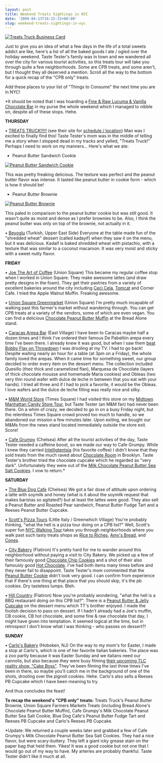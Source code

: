 ```yaml
---
layout: post
title: Weekend Treats Sightings in NYC
date: '2009-04-13T16:15:32+00:00'
slug: weekend-treats-sightings-in-nyc
---
```

<a href="http://www.flickr.com/photos/kstar810/3439431562/"><img src="http://farm4.static.flickr.com/3569/3439431562_015bd873b5.jpg?v=0" alt="Treats Truck Business Card" /></a>

Just to give you an idea of what a few days in the life of a total sweets addict are like, here's a list of all the baked goods I ate / ogled over the holiday weekend. Taste Tester's family was in town and we wandered all over the city for various tourist activities, so this treats tour will take you through quite a few neighborhoods. Some are CPB treats, and some aren't, but I thought they all deserved a mention. Scroll all the way to the bottom for a quick recap of the "CPB only" treats. 

Add these places to your list of "Things to Consume" the next time you are in NYC!

*It should be noted that I was hoarding a <a href="http://www.fineandraw.com/buy.html">Fine & Raw Lucuma & Vanilla Chocolate Bar</a> in my purse the whole weekend which I managed to nibble on, despite all of these stops. Hehe.

<strong>THURSDAY</strong>

&#8226; <a href="http://www.treatstruck.com/">TREATS TRUCK!!!!!</a> (see their site for <a href="http://www.treatstruck.com/?page_id=3">schedule / location</a>)
Man was I excited to finally find this! Taste Tester's mom was in the middle of telling me a story when I stopped dead in my tracks and yelled, "Treats Truck!" Perhaps I need to work on my manners... Here's what we ate:

- Peanut Butter Sandwich Cookie

<a href="http://www.flickr.com/photos/kstar810/3437335059/"><img src="http://farm4.static.flickr.com/3335/3437335059_b98aee0bd7.jpg?v=0" alt="Peanut Butter Sandwich Cookie" /></a>

This was pretty freaking delicious. The texture was perfect and the peanut butter flavor was intense. It tasted like peanut butter in cookie form - which is how it should be!

- Peanut Butter Brownie

<a href="http://www.flickr.com/photos/kstar810/3438144406/in/photostream/"><img src="http://farm4.static.flickr.com/3659/3438144406_a8d2f605f2.jpg?v=0" alt="Peanut Butter Brownie" /></a>

This paled in comparison to the peanut butter cookie but was still good. It wasn't quite as moist and dense as I prefer brownies to be. Also, I think the peanut butter was only on top of the brownie, not actually in it.

&#8226; <a href="http://www.yelp.com/biz/beyoglu-new-york">Beyoglu</a> (Turkish, Upper East Side)
Everyone at the table made fun of the "shredded wheat" dessert (called kadayif) when they saw it on the menu, but it was delicious. Kadaif is baked shredded wheat with pistachio, with a texture that was similar to a coconut macaroon. It was very moist and sticky with a sweet nutty flavor. 

<strong>FRIDAY</strong>

&#8226; <a href="http://www.joetheartofcoffee.com/">Joe The Art of Coffee</a> (Union Square)
This became my regular coffee stop when I worked in Union Square. They make awesome lattes (and draw pretty designs in the foam). They get their pastries from a variety of excellent bakeries around the city including <a href="http://www.cecicelanyc.com/index.html">Ceci Cela</a>, <a href="http://www.tomcatbakery.com/sweets.htm">Tomcat</a> and Corner Cafe. I tried the Apple Walnut Muffin. Freaking awesome.

&#8226; <a href="http://www.localharvest.org/farmers-markets/M2794">Union Square Greenmarket</a> (Union Square)
I'm pretty much incapable of walking past this farmer's market without wandering through. You can get CPB treats at a variety of the vendors, some of which are even vegan. You can find a delicious <a href="http://www.cpbgallery.com/2008/09/09/bread-alones-smashed-chocolate-peanut-butter-muffin/">Chocolate Peanut Butter Muffin</a> at the Bread Alone stand.

&#8226; <a href="http://www.caracasarepabar.com/manhattan.php">Caracas Arepa Bar</a> (East Village)
I have been to Caracas maybe half a dozen times and I think I've ordered their famous De Pabell&#243;n arepa every time I've been there. I already knew it was good, but when I saw them <a href="http://www.foodnetwork.com/videos/arepas/23502.html">beat Bobby Flay on Throwdown</a> I was drooling at my TV. I had to go back! Despite waiting nearly an hour for a table (at 3pm on a Friday), the whole family loved the arepas. When it came time for something sweet, our group decided to order every item on the dessert menu. The collection included Quesillo (their thick and caramelized flan), Marquesa de Chocolate (layers of thick chocolate mousse and homemade Maria cookies) and Obleas (two very thin round wafer with dulce de leche in between that you eat with your hands). I tried all three and if I had to pick a favorite, it would be the Obleas. I love wafers and the dulce de leche filling was really nice and silky.

&#8226; <a href="http://www.mymms.com/service/locations.asp">M&M World Store</a> (Times Square)
I had visited this store on my <a href="http://www.cpbgallery.com/2008/05/05/midtown-manhattan-candy-store-tour/">Midtown Manhattan Candy Store Tour</a>, but Taste Tester (an M&M fan) had never been there. On a whim of crazy, we decided to go in on a busy Friday night, but the relentless Times Square crowd proved too much to handle, so we abandoned our mission a few minutes later. Upon exiting, we bought our M&Ms from the news stand located immediately outside the store exit. Score!

&#8226; <a href="http://www.cafegrumpy.com/">Cafe Grumpy</a> (Chelsea)
After all the tourist activities of the day, Taste Tester needed a caffeine boost, so we made our way to Cafe Grumpy. While I knew they carried <a href="http://www.intelligentsiacoffee.com/">Intelligtentsia</a> (his favorite coffee) I didn't know that they sold treats from the much raved about <a href="http://www.thechocolateroombrooklyn.com/">Chocolate Room</a> in Brooklyn. Taste Tester's brother tried the chocolate cupcake which he regarded as "very dark". Unfortunately they were out of the <a href="http://www.thechocolateroombrooklyn.com/1home/menu3.php">Milk Chocolate Peanut Butter Sea Salt Cookies</a>. I vow to return.*

<strong>SATURDAY</strong>

&#8226; <a href="http://www.yelp.com/biz/the-blue-dog-cafe-new-york">The Blue Dog Cafe</a> (Chelsea)
We got a fair dose of attitude upon ordering a latte with soymilk and honey (what is it about the soymilk request that makes baristas so agitated?) but at least the lattes were good. They also sell a Peanut Butter and Roasted Pear sandwich, Peanut Butter Fudge Tart and a Reeses Peanut Butter Cupcake.

&#8226; <a href="http://www.scottspizzatours.com/">Scott's Pizza Tours</a> (Little Italy / Greenwhich Village)
You're probably thinking, "what the hell is a pizza tour doing on a CPB list?" Well, Scott's super fun <a href="http://www.scottspizzatours.com/p/tourdescriptions/w/byfoot/">NYC Walking Tour</a> takes you through neighborhoods where you walk past such tasty treats shops as <a href="http://www.ricetoriches.com/frameset.php?content=/startpage.php">Rice to Riches</a>, <a href="http://www.amysbread.com/">Amy's Bread</a>, and <a href="http://www.yelp.com/biz/cones-new-york">Cones</a>. 

&#8226; <a href="http://www.yelp.com/biz/the-city-bakery-new-york">City Bakery</a> (Flatiron)
It's pretty hard for me to wander around this neighborhood without paying a visit to City Bakery. We picked up a few of their famously good <a href="http://www.flickr.com/photos/roboppy/387106847/">Chocolate Chip Cookies</a> and a shot of their also famously good <a href="http://www.flickr.com/photos/roboppy/3093941152/in/set-72157610938538388/">Hot Chocolate</a>. I've had both items many times before and they never fail to disappoint. Taste Tester's mom commented that the <a href="http://www.flickr.com/photos/kathyylchan/2917425490/">Peanut Butter Cookie</a> didn't look very good. I can confirm from experience that if there's one thing at that place that you should skip, it's the pb cookies. Dry tasteless lumps. Bleh.

&#8226; <a href="http://www.hillcountryny.com/home.php">Hill Country</a> (Flatiron)
Now you're probably wondering, "what the hell is a BBQ restaurant doing on this CPB list?". There is a <a href="http://www.flickr.com/photos/schleppy/1429876578/">Peanut Butter & Jelly Cupcake</a> on the dessert menu which TT's brother enjoyed. I made the foolish decision to pass on dessert. If I hadn't already had a Joe's muffin, CB cookie, CB hot chocolate, and some fine & raw chocolate that day, I might have given into temptation. It seemed logical at the time, but in retrospect I don't know what I was thinking - who passes on dessert?!

<strong>SUNDAY</strong>

&#8226; <a href="http://www.carlosbakery.com/">Carlo's Bakery</a> (Hoboken, NJ)
On the way to my mom's for Easter, I made a stop at Carlo's, which is one of her favorite italian bakeries. The place was a zoo partly because it was Easter Sunday and we italians need our cannolis, but also because they were busy filming <a href="http://hoboken411.com/archives/17304">their upcoming TLC reality show, "Cake Boss"</a>. They've been filming the last three times I've been in there, so maybe you'll catch me in the background of one of the shots, drooling over the pignoli cookies. Hehe. Carlo's also sells a Reeses PB Cupcake which I have been meaning to try.

And thus concludes the feast!

<strong>To recap the weekend's "CPB only" treats:</strong> Treats Truck's Peanut Butter Brownie, Union Square Farmers Markets Treats (including Bread Alone's Chocolate Peanut Butter Muffin), Cafe Grumpy's Milk Chocolate Peanut Butter Sea Salt Cookie, Blue Dog Cafe's Peanut Butter Fudge Tart and Reeses PB Cupcake and Carlo's Reeses PB Cupcake. 

*Update: We returned a couple weeks later and grabbed a few of Cafe Grumpy's Milk Chocolate Peanut Butter Sea Salt Cookies. They had a nice flavor, but were scary-buttery. They left a giant icky grease stain on the paper bag that held them. Yikes! It was a good cookie but not one that I would go out of my way to have. My arteries are probably thankful. Taste Tester didn't like it much at all.
